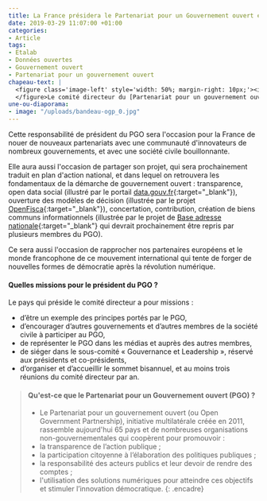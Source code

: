 ```yaml
---
title: La France présidera le Partenariat pour un Gouvernement ouvert en 2016
date: 2019-03-29 11:07:00 +01:00
categories:
- Article
tags:
- Etalab
- Données ouvertes
- Gouvernement ouvert
- Partenariat pour un gouvernement ouvert
chapeau-text: |
  <figure class='image-left' style='width: 50%; margin-right: 10px;'><img src="/uploads/logo_ogp.png"/>
  </figure>Le comité directeur du [Partenariat pour un gouvernement ouvert](http://www.modernisation.gouv.fr/laction-publique-se-transforme/en-ouvrant-les-donnees-publiques/france-rejoint-open-governement-partnership-ogp){:target="_blank"} (PGO, en anglais Open Government Partnership - OGP), réuni à Mexico le 24 avril, a retenu la candidature de la France à la présidence de l'organisation. Celle-ci prendra ses fonctions pour un an, à partir de l'automne 2016, et commencera par assurer la vice-présidence d'octobre 2015 à octobre 2016, sous la présidence de l'Afrique du Sud. Cette décision intervient un an jour pour jour après la [Conférence de Paris](http://modernisation.gouv.fr/laction-publique-se-transforme/en-ouvrant-les-donnees-publiques/video-5-minutes-conference-de-paris-open-data-gouvernement-ouvert){:target="_blank"} sur l'open data et le gouvernement ouvert, où la France annonçait son adhésion au PGO. La France avait ensuite rejoint le [comité directeur](http://www.modernisation.gouv.fr/laction-publique-se-transforme/en-ouvrant-les-donnees-publiques/gouvernement-ouvert-la-france-entre-au-comite-directeur-de-lopen-government-partnership-ogp){:target="_blank"} de l'organisation.
une-ou-diaporama:
- image: "/uploads/bandeau-ogp_0.jpg"
---
```


Cette responsabilité de président du PGO sera l'occasion pour la France de nouer de nouveaux partenariats avec une communauté d'innovateurs de nombreux gouvernements, et avec une société civile bouillonnante.

Elle aura aussi l'occasion de partager son projet, qui sera prochainement traduit en plan d'action national, et dans lequel on retrouvera les fondamentaux de la démarche de gouvernement ouvert : transparence, open data social (illustré par le portail [data.gouv.fr](https://www.data.gouv.fr/fr/){:target="_blank"}), ouverture des modèles de décision (illustrée par le projet [OpenFisca](http://www.openfisca.fr/){:target="_blank"}), concertation, contribution, création de biens communs informationnels (illustrée par le projet de [Base adresse nationale](https://www.modernisation.gouv.fr/outils-et-methodes-pour-transformer/la-france-lance-la-premiere-base-adresse-nationale-collaborative){:target="_blank"} qui devrait prochainement être repris par plusieurs membres du PGO).

Ce sera aussi l'occasion de rapprocher nos partenaires européens et le monde francophone de ce mouvement international qui tente de forger de nouvelles formes de démocratie après la révolution numérique.

#### Quelles missions pour le président du PGO ?

Le pays qui préside le comité directeur a pour missions :
* d’être un exemple des principes portés par le PGO,
* d’encourager d’autres gouvernements et d’autres membres de la société civile à participer au PGO,
* de représenter le PGO dans les médias et auprès des autres membres,
* de siéger dans le sous-comité « Gouvernance et Leadership », réservé aux présidents et co-présidents,
* d’organiser et d’accueillir le sommet bisannuel, et au moins trois réunions du comité directeur par an.

> #### Qu'est-ce que le Partenariat pour un Gouvernement ouvert (PGO) ?
> 
> * Le Partenariat pour un gouvernement ouvert (ou Open Government Partnership), initiative multilatérale créée en 2011, rassemble aujourd'hui 65 pays et de nombreuses organisations non-gouvernementales qui coopèrent pour promouvoir :
> * la transparence de l’action publique ;
> * la participation citoyenne à l’élaboration des politiques publiques ;
> * la responsabilité des acteurs publics et leur devoir de rendre des comptes ;
> * l'utilisation des solutions numériques pour atteindre ces objectifs et stimuler l’innovation démocratique.
{: .encadre}

